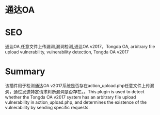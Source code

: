 # 通达OA
# SEO
通达OA,任意文件上传漏洞,漏洞检测,通达OA v2017。Tongda OA, arbitrary file upload vulnerability, vulnerability detection, Tongda OA v2017
# Summary
该插件用于检测通达OA v2017系统是否存在action_upload.php任意文件上传漏洞，通过发送特定请求判断漏洞是否存在。。This plugin is used to detect whether the Tongda OA v2017 system has an arbitrary file upload vulnerability in action_upload.php, and determines the existence of the vulnerability by sending specific requests.
